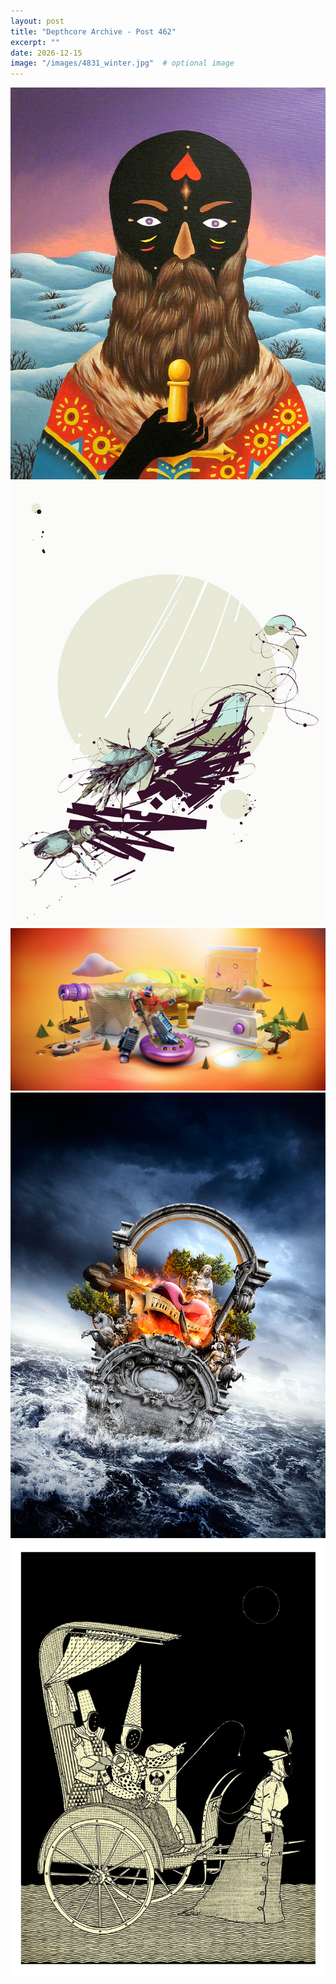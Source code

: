 ```yaml
---
layout: post
title: "Depthcore Archive - Post 462"
excerpt: ""
date: 2026-12-15
image: "/images/4831_winter.jpg"  # optional image
---
```


<img src="/images/4831_winter.jpg">
<img src="/images/4832_evolution.jpg" alt="4832_evolution.jpg"/>
<img src="/images/4833_mementos.jpg" alt="4833_mementos.jpg"/>
<img src="/images/4834_faith__love__hope.jpg" alt="4834_faith__love__hope.jpg"/>
<img src="/images/4836_out_of_time.jpg" alt="4836_out_of_time.jpg"/>
